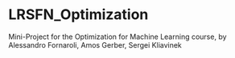 # LRSFN_Optimization
Mini-Project for the Optimization for Machine Learning course, by Alessandro Fornaroli, Amos Gerber, Sergei Kliavinek
